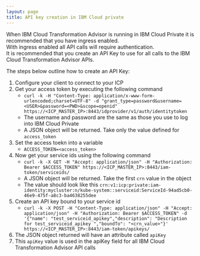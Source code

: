 ```yaml
---
layout: page
title: API key creation in IBM Cloud private
---
```


When IBM Cloud Transformation Advisor is running in IBM Cloud Private it is recommended that you have ingress enabled.    
With ingress enabled all API calls will require authentication.    
It is recommended that you create an API Key to use for all calls to the IBM Cloud Transformation Advisor APIs. 

The steps below outline how to create an API Key:  
1. Configure your client to connect to your ICP
1. Get your access token by executing the following command
    - `curl -k -H "Content-Type: application/x-www-form-urlencoded;charset=UTF-8" -d "grant_type=password&username=<USER>&password=<PWD>&scope=openid" https://<ICP_MASTER_IP>:8443/idprovider/v1/auth/identitytoken`
    - The username and password are the same as those you use to log into IBM Cloud Private
    - A JSON object will be returned. Take only the value defined for `access_token`
1. Set the access toekn into a variable
    - `ACCESS_TOKEN=<access_token>`
1. Now get your service ids using the following command
    - `curl -k -X GET -H "Accept: application/json" -H "Authorization: Bearer $ACCESS_TOKEN" https://<ICP_MASTER_IP>:8443/iam-token/serviceids/`
    - A JSON object will be returned. Take the first `crn` value in the object
    - The value should look like this `crn:v1:icp:private:iam-identity:mycluster:n/kube-system::serviceid:ServiceId-94ad5cb0-46e9-475f-a8c3-ba4638255dee`
1. Create an API key bound to your service id
    - `curl -k -X POST -H "Content-Type: application/json" -H "Accept: application/json" -H "Authorization: Bearer $ACCESS_TOKEN" -d '{"name": "test_serviceid_apikey","description": "Description for test_serviceid_apikey ","boundTo": "<crn_value>"}' https://<ICP_MASTER_IP>:8443/iam-token/apikeys/`
1. The JSON object returned will have an attribute called `apiKey`
1. This `apiKey` value is used in the apiKey field for all IBM Cloud Transformation Advisor API calls



